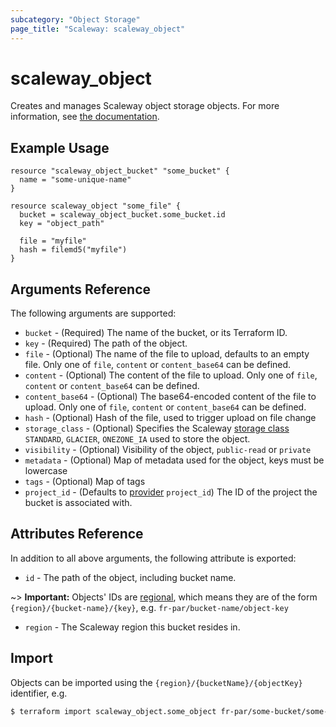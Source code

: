 ```yaml
---
subcategory: "Object Storage"
page_title: "Scaleway: scaleway_object"
---
```


# scaleway_object

Creates and manages Scaleway object storage objects.
For more information, see [the documentation](https://www.scaleway.com/en/docs/object-storage-feature/).

## Example Usage

```hcl
resource "scaleway_object_bucket" "some_bucket" {
  name = "some-unique-name"
}

resource scaleway_object "some_file" {
  bucket = scaleway_object_bucket.some_bucket.id
  key = "object_path"
  
  file = "myfile"
  hash = filemd5("myfile")
}
```

## Arguments Reference


The following arguments are supported:

* `bucket` - (Required) The name of the bucket, or its Terraform ID.
* `key` - (Required) The path of the object.
* `file` - (Optional) The name of the file to upload, defaults to an empty file. Only one of `file`, `content` or `content_base64` can be defined.
* `content` - (Optional) The content of the file to upload. Only one of `file`, `content` or `content_base64` can be defined.
* `content_base64` - (Optional) The base64-encoded content of the file to upload. Only one of `file`, `content` or `content_base64` can be defined.
* `hash` - (Optional) Hash of the file, used to trigger upload on file change
* `storage_class` - (Optional) Specifies the Scaleway [storage class](https://www.scaleway.com/en/docs/storage/object/concepts/#storage-class) `STANDARD`, `GLACIER`, `ONEZONE_IA` used to store the object.
* `visibility` - (Optional) Visibility of the object, `public-read` or `private`
* `metadata` - (Optional) Map of metadata used for the object, keys must be lowercase
* `tags` - (Optional) Map of tags
* `project_id` - (Defaults to [provider](../index.md#arguments-reference) `project_id`) The ID of the project the bucket is associated with.

## Attributes Reference

In addition to all above arguments, the following attribute is exported:

* `id` - The path of the object, including bucket name.

~> **Important:** Objects' IDs are [regional](../guides/regions_and_zones.md#resource-ids), which means they are of the form `{region}/{bucket-name}/{key}`, e.g. `fr-par/bucket-name/object-key`

* `region` - The Scaleway region this bucket resides in.

## Import

Objects can be imported using the `{region}/{bucketName}/{objectKey}` identifier, e.g.

```bash
$ terraform import scaleway_object.some_object fr-par/some-bucket/some-file
```
